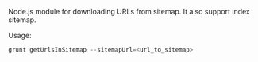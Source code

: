 Node.js module for downloading URLs from sitemap. It also support index sitemap.

Usage:
```javascript
grunt getUrlsInSitemap --sitemapUrl=<url_to_sitemap>
```
